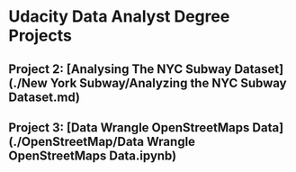 # Udacity Data Analyst Degree Projects

## Project 2: [Analysing The NYC Subway Dataset](./New York Subway/Analyzing the NYC Subway Dataset.md)

## Project 3: [Data Wrangle OpenStreetMaps Data](./OpenStreetMap/Data Wrangle OpenStreetMaps Data.ipynb)


